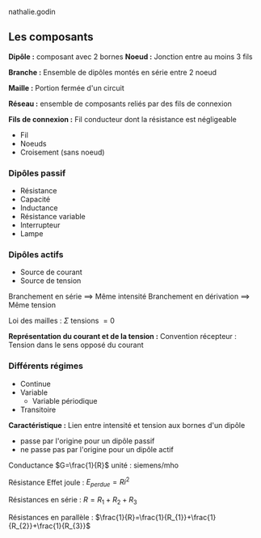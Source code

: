 nathalie.godin

## Les composants

**Dipôle :** composant avec 2 bornes
**Noeud :** Jonction entre au moins 3 fils

**Branche :** Ensemble de dipôles montés en série entre 2 noeud

**Maille :** Portion fermée d'un circuit

**Réseau :** ensemble de composants reliés par des fils de connexion

**Fils de connexion :** Fil conducteur dont la résistance est négligeable

* Fil
* Noeuds
* Croisement (sans noeud)
### Dipôles passif

* Résistance
* Capacité
* Inductance
* Résistance variable
* Interrupteur
* Lampe
### Dipôles actifs

* Source de courant
* Source de tension

Branchement en série $\implies$ Même intensité
Branchement en dérivation $\implies$ Même tension

Loi des mailles : $\Sigma$ tensions $= 0$

**Représentation du courant et de la tension :**
Convention récepteur :
Tension dans le sens opposé du courant

### Différents régimes
* Continue
* Variable
	* Variable périodique
* Transitoire

**Caractéristique :** Lien entre intensité et tension aux bornes d'un dipôle
* passe par l'origine pour un dipôle passif
* ne passe pas par l'origine pour un dipôle actif

Conductance $G=\frac{1}{R}$
unité : siemens/mho

Résistance
Effet joule : $E_{perdue}=Ri^{2}$

Résistances en série : $R=R_{1}+R_{2}+R_{3}$

Résistances en parallèle : $\frac{1}{R}=\frac{1}{R_{1}}+\frac{1}{R_{2}}+\frac{1}{R_{3}}$
